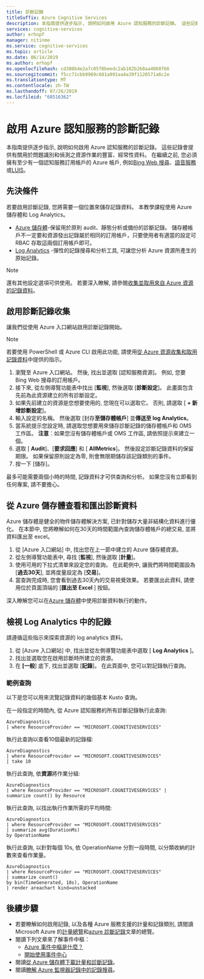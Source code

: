 ```yaml
---
title: 診斷記錄
titleSuffix: Azure Cognitive Services
description: 本指南提供逐步指示, 說明如何啟用 Azure 認知服務的診斷記錄。 這些記錄會提供有關用於問題識別和偵測之資源作業的豐富、經常性資料。
services: cognitive-services
author: erhopf
manager: nitinme
ms.service: cognitive-services
ms.topic: article
ms.date: 06/14/2019
ms.author: erhopf
ms.openlocfilehash: cd380b4e2a7c05f0beedc2ab102b268aa4068f66
ms.sourcegitcommit: f5cc71cbb9969c681a991aa4a39f1120571a6c2e
ms.translationtype: MT
ms.contentlocale: zh-TW
ms.lasthandoff: 07/26/2019
ms.locfileid: "68516362"
---
```

# <a name="enable-diagnostic-logging-for-azure-cognitive-services"></a>啟用 Azure 認知服務的診斷記錄

本指南提供逐步指示, 說明如何啟用 Azure 認知服務的診斷記錄。 這些記錄會提供有關用於問題識別和偵測之資源作業的豐富、經常性資料。 在繼續之前, 您必須擁有至少有一個認知服務訂用帳戶的 Azure 帳戶, 例如[Bing Web 搜尋](https://docs.microsoft.com/azure/cognitive-services/bing-web-search/overview)、[語音服務](https://docs.microsoft.com/azure/cognitive-services/speech-service/overview)或[LUIS](https://docs.microsoft.com/azure/cognitive-services/luis/what-is-luis)。

## <a name="prerequisites"></a>先決條件

若要啟用診斷記錄, 您將需要一個位置來儲存記錄資料。 本教學課程使用 Azure 儲存體和 Log Analytics。

* [Azure 儲存體](https://docs.microsoft.com/azure/monitoring-and-diagnostics/monitoring-archive-diagnostic-logs)-保留用於原則 audit、靜態分析或備份的診斷記錄。 儲存體帳戶不一定要和資源發出記錄屬於相同的訂用帳戶，只要使用者有適當的設定可 RBAC 存取這兩個訂用帳戶即可。
* [Log Analytics](https://docs.microsoft.com/azure/monitoring-and-diagnostics/monitor-stream-diagnostic-logs-log-analytics) -彈性的記錄搜尋和分析工具, 可讓您分析 Azure 資源所產生的原始記錄。

> [!NOTE]
> 還有其他設定選項可供使用。 若要深入瞭解, 請參閱[收集並取用來自 Azure 資源的記錄資料](https://docs.microsoft.com/azure/azure-monitor/platform/diagnostic-logs-overview)。

## <a name="enable-diagnostic-log-collection"></a>啟用診斷記錄收集  

讓我們從使用 Azure 入口網站啟用診斷記錄開始。

> [!NOTE]
> 若要使用 PowerShell 或 Azure CLI 啟用此功能, 請使用[從 Azure 資源收集和取用記錄資料](https://docs.microsoft.com/azure/azure-monitor/platform/diagnostic-logs-overview#diagnostic-settings)中提供的指示。

1. 瀏覽至 Azure 入口網站。 然後, 找出並選取 [認知服務資源]。 例如, 您要 Bing Web 搜尋的訂用帳戶。   
2. 接下來, 從左側導覽功能表中找出 [**監視**], 然後選取 [**診斷設定**]。 此畫面包含先前為此資源建立的所有診斷設定。
3. 如果先前建立的資源是您想要使用的, 您現在可以選取它。 否則, 請選取 [ **+ 新增診斷設定**]。
4. 輸入設定的名稱。 然後選取 [封存**至儲存體帳戶**] 並**傳送至 log Analytics**。
5. 當系統提示您設定時, 請選取您想要用來儲存診斷記錄的儲存體帳戶和 OMS 工作區。 **注意**：如果您沒有儲存體帳戶或 OMS 工作區, 請依照提示來建立一個。
6. 選取 [ **Audit**]、[**要求回應**] 和 [ **AllMetrics**]。 然後設定診斷記錄資料的保留期限。 如果保留原則設定為零, 則會無限期儲存該記錄類別的事件。
7. 按一下 [儲存]。

最多可能需要兩個小時的時間, 記錄資料才可供查詢和分析。 如果您沒有立即看到任何專案, 請不要擔心。

## <a name="view-and-export-diagnostic-data-from-azure-storage"></a>從 Azure 儲存體查看和匯出診斷資料

Azure 儲存體是健全的物件儲存體解決方案, 已針對儲存大量非結構化資料進行優化。 在本節中, 您將瞭解如何在30天的時間範圍內查詢儲存體帳戶的總交易, 並將資料匯出至 excel。

1. 從 [Azure 入口網站] 中, 找出您在上一節中建立的 Azure 儲存體資源。
2. 從左側導覽功能表中, 尋找 [**監視**], 然後選取 [**計量**]。
3. 使用可用的下拉式清單來設定您的查詢。 在此範例中, 讓我們將時間範圍設為 [**過去30天**], 並將度量設定為 [**交易**]。
4. 當查詢完成時, 您會看到過去30天內的交易視覺效果。 若要匯出此資料, 請使用位於頁面頂端的 [**匯出至 Excel** ] 按鈕。

深入瞭解您可以在[Azure 儲存體](https://docs.microsoft.com/azure/storage/blobs/storage-blobs-introduction)中使用診斷資料執行的動作。

## <a name="view-logs-in-log-analytics"></a>檢視 Log Analytics 中的記錄

請遵循這些指示來探索資源的 log analytics 資料。

1. 從 [Azure 入口網站] 中, 找出並從左側導覽功能表中選取 [ **Log Analytics** ]。
2. 找出並選取您在啟用診斷時所建立的資源。
3. 在 **[一般**] 底下, 找出並選取 [**記錄**]。 在此頁面中, 您可以對記錄執行查詢。

### <a name="sample-queries"></a>範例查詢

以下是您可以用來流覽記錄資料的幾個基本 Kusto 查詢。

在一段指定的時間內, 從 Azure 認知服務的所有診斷記錄執行此查詢:

```kusto
AzureDiagnostics
| where ResourceProvider == "MICROSOFT.COGNITIVESERVICES"
```

執行此查詢以查看10個最新的記錄檔:

```kusto
AzureDiagnostics
| where ResourceProvider == "MICROSOFT.COGNITIVESERVICES"
| take 10
```

執行此查詢, 依**資源**將作業分組:

```kusto
AzureDiagnostics
| where ResourceProvider == "MICROSOFT.COGNITIVESERVICES" |
summarize count() by Resource
```
執行此查詢, 以找出執行作業所需的平均時間:

```kusto
AzureDiagnostics
| where ResourceProvider == "MICROSOFT.COGNITIVESERVICES"
| summarize avg(DurationMs)
by OperationName
```

執行此查詢, 以針對每個 10s, 依 OperationName 分割一段時間, 以分類收納的計數來查看作業量。

```kusto
AzureDiagnostics
| where ResourceProvider == "MICROSOFT.COGNITIVESERVICES"
| summarize count()
by bin(TimeGenerated, 10s), OperationName
| render areachart kind=unstacked
```

## <a name="next-steps"></a>後續步驟

* 若要瞭解如何啟用記錄, 以及各種 Azure 服務支援的計量和記錄類別, 請閱讀 Microsoft Azure 的[計量總覽](https://docs.microsoft.com/azure/monitoring-and-diagnostics/monitoring-overview-metrics)和[azure 診斷記錄](https://docs.microsoft.com/azure/azure-monitor/platform/diagnostic-logs-overview)文章的總覽。
* 閱讀下列文章來了解事件中樞：
  * [Azure 事件中樞是什麼？](https://docs.microsoft.com/azure/event-hubs/event-hubs-what-is-event-hubs)
  * [開始使用事件中心](https://docs.microsoft.com/azure/event-hubs/event-hubs-csharp-ephcs-getstarted)
* 閱讀[從 Azure 儲存體下載計量和診斷記錄](https://docs.microsoft.com/azure/storage/blobs/storage-quickstart-blobs-dotnet#download-blobs)。
* 閱讀[瞭解 Azure 監視器記錄中的記錄搜尋](https://docs.microsoft.com/azure/log-analytics/log-analytics-log-search-new)。
